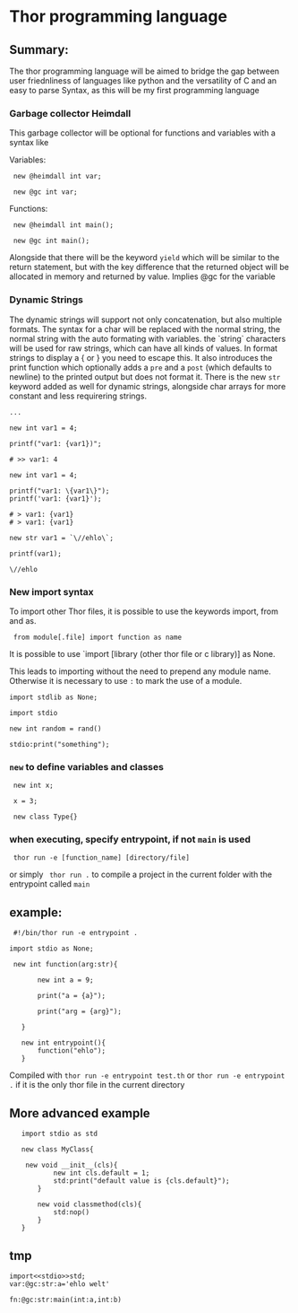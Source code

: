 # Thor programming language

## Summary:

The thor programming language will be aimed to bridge the gap between user friednliness
of languages like python and the versatility of C and an easy to parse Syntax, as this
will be my first programming language

### Garbage collector Heimdall

This garbage collector will be optional for functions and variables with a syntax like

 Variables:
~~~
 new @heimdall int var;

 new @gc int var;  
~~~

 Functions:

~~~
 new @heimdall int main();

 new @gc int main(); 
 ~~~

Alongside that there will be the keyword `yield` which will be similar to the return statement,
but with the key difference that the returned object will be allocated in memory and returned 
by value. Implies @gc for the variable


### Dynamic Strings

The dynamic strings will support not only concatenation, but also multiple formats.
The syntax for a char will be replaced with the normal string, the normal string with the auto
formating with variables. the \`string\` characters will be used for raw strings, which can 
have all kinds of values. In format strings to display a { or } you need to escape this.
It also introduces the print function which optionally adds a `pre` and a `post`
(which defaults to newline) to the printed output but does not format it.
There is the new `str` keyword added as well for dynamic strings, alongside char
arrays for more constant and less requirering strings.

~~~
...

new int var1 = 4; 

printf("var1: {var1})";

# >> var1: 4

new int var1 = 4;

printf("var1: \{var1\}"); 
printf('var1: {var1}');

# > var1: {var1}
# > var1: {var1} 

new str var1 = `\//ehlo\`;

printf(var1);

\//ehlo
~~~

###  New import syntax

To import other Thor files, it is possible to use the keywords import, from and as.

``` from module[.file] import function as name```

It is possible to use `import [library (other thor file or c library)] as None.

This leads to importing without the need to prepend any module name. Otherwise it 
is necessary to use `:` to mark the use of a module.

```
import stdlib as None;

import stdio 

new int random = rand()

stdio:print("something");

```

### `new` to define variables and classes

```
 new int x;

 x = 3;

 new class Type{}
 ```
   

### when executing, specify entrypoint, if not `main` is used

` thor run -e [function_name] [directory/file]`

or simply ` thor run .` to compile a project in the current folder with the entrypoint 
called `main`

## example:
```
 #!/bin/thor run -e entrypoint . 

import stdio as None;

 new int function(arg:str){
   
       new int a = 9;
 
       print("a = {a}");

       print("arg = {arg}");

   }

   new int entrypoint(){
       function("ehlo");
   }
```

Compiled with `thor run -e entrypoint test.th` or `thor run -e entrypoint .` if 
it is the only thor file in the current directory



## More advanced example
```
   import stdio as std

   new class MyClass{
       
    new void __init__(cls){
           new int cls.default = 1;
           std:print("default value is {cls.default}");
       }

       new void classmethod(cls){
           std:nop()
       }
   }
   ```


## tmp

```
import<<stdio>>std;
var:@gc:str:a='ehlo welt'

fn:@gc:str:main(int:a,int:b)